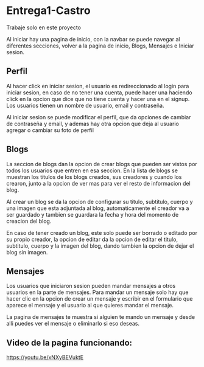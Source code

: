 # Entrega1-Castro

Trabaje solo en este proyecto

Al iniciar hay una pagina de inicio, con la navbar se puede navegar al diferentes secciones, volver a la pagina de inicio, Blogs, Mensajes e Iniciar sesion.

## Perfil

Al hacer click en iniciar sesion, el usuario es redireccionado al login para iniciar sesion, en caso de no tener una cuenta, puede hacer una haciendo click en la opcion que dice que no tiene cuenta y hacer una en el signup. Los usuarios tienen un nombre de usuario, email y contraseña.

Al iniciar sesion se puede modificar el perfil, que da opciones de cambiar de contraseña y email, y ademas hay otra opcion que deja al usuario agregar o cambiar su foto de perfil 

## Blogs

La seccion de blogs dan la opcion de crear blogs que pueden ser vistos por todos los usuarios que entren en esa seccion. En la lista de blogs se muestran los titulos de los blogs creados, sus creadores y cuando los crearon, junto a la opcion de ver mas para ver el resto de informacion del blog.

Al crear un blog se da la opcion de configurar su titulo, subtitulo, cuerpo y una imagen que esta adjuntada al blog, automaticamente el creador va a ser guardado y tambien se guardara la fecha y hora del momento de creacion del blog.

En caso de tener creado un blog, este solo puede ser borrado o editado por su propio creador, la opcion de editar da la opcion de editar el titulo, subtitulo, cuerpo y la imagen del blog, dando tambien la opcion de dejar el blog sin imagen.

## Mensajes

Los usuarios que iniciaron sesion pueden mandar mensajes a otros usuarios en la parte de mensajes. Para mandar un mensaje solo hay que hacer clic en la opcion de crear un mensaje y escribir en el formulario que aparece el mensaje y el usuario al que quieres mandar el mensaje.

La pagina de mensajes te muestra si alguien te mando un mensaje y desde alli puedes ver el mensaje o eliminarlo si eso deseas.

## Video de la pagina funcionando:
https://youtu.be/xNXyBEVuktE




